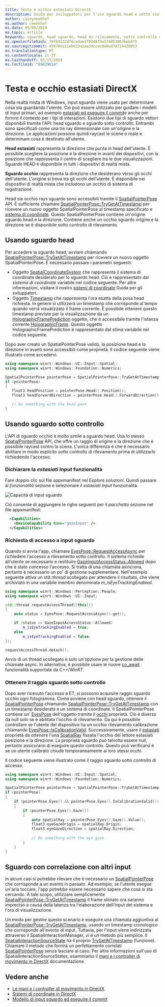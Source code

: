 ```yaml
---
title: Testa e occhio estasiati DirectX
description: Guida per sviluppatori per l'uso sguardo head e sotto controllo di rilevamento in native nelle App DirectX.
author: caseymeekhof
ms.author: cmeekhof
ms.date: 05/09/2019
ms.topic: article
keywords: sguardo, head sguardo, head di rilevamento, sotto controllo di rilevamento, directx, input, vntana
ms.openlocfilehash: f9764132df0ca4ae2f02d8f9a5740530676eb4f5
ms.sourcegitcommit: 45676da11ebe33a2aa3dccec0e8ad7d714420853
ms.translationtype: MT
ms.contentlocale: it-IT
ms.lasthandoff: 05/15/2019
ms.locfileid: "65629614"
---
```

# <a name="head-and-eye-gaze-in-directx"></a>Testa e occhio estasiati DirectX

Nella realtà mista di Windows, input sguardo viene usato per determinare cosa sta guardando l'utente. Ciò può essere utilizzato per guidare i modelli di input primari, ad esempio [estasiati ed eseguire il commit](gaze-and-commit.md)e anche per fornire il contesto per i tipi di interazioni. Esistono due tipi di sguardo vettori disponibili tramite l'API: head sguardo e sguardo sotto controllo.  Entrambi sono specificati come una tre ray dimensionale con un'origine e la direzione. Le applicazioni possono quindi raycast le scene o reale e determinare cosa è destinato all'utente.

**Head estasiati** rappresenta la direzione che punta in head dell'utente. È possibile scegliere la posizione e la direzione in avanti dei dispositivi, con la posizione che rappresenta il centro di scegliere tra le due visualizzazioni.  Sguardo HEAD è disponibile in tutti i dispositivi di realtà mista.

**Sguardo occhio** rappresenta la direzione che desiderano verso gli occhi dell'utente. L'origine si trova tra gli occhi dell'utente.  È disponibile nei dispositivi di realtà mista che includono un occhio di sistema di registrazione.

Head sia occhio rays sguardo sono accessibili tramite il [SpatialPointerPose](https://docs.microsoft.com/en-us/uwp/api/Windows.UI.Input.Spatial.SpatialPointerPose) API. È sufficiente chiamare [SpatialPointerPose::TryGetAtTimestamp](https://docs.microsoft.com/en-us/uwp/api/windows.ui.input.spatial.spatialpointerpose.trygetattimestamp) per ricevere un nuovo oggetto SpatialPointerPose al timestamp specificato e [sistema di coordinate](coordinate-systems-in-directx.md). Questo SpatialPointerPose contiene un'origine sguardo head e la direzione. Contiene anche un occhio sguardo origine e la direzione se è disponibile sotto controllo di rilevamento.

## <a name="using-head-gaze"></a>Usando sguardo head

Per accedere la sguardo head, avviare chiamando [SpatialPointerPose::TryGetAtTimestamp](https://docs.microsoft.com/en-us/uwp/api/windows.ui.input.spatial.spatialpointerpose.trygetattimestamp) per ricevere un nuovo oggetto SpatialPointerPose. È necessario passare i parametri seguenti.
 - Oggetto [SpatialCoordinateSystem](https://docs.microsoft.com/en-us/uwp/api/windows.perception.spatial.spatialcoordinatesystem) che rappresenta il sistema di coordinate desiderato per lo sguardo head. Ciò è rappresentato dal *sistema di coordinate* variabile nel codice seguente. Per altre informazioni, visitare il nostro [sistemi di coordinate](coordinate-systems-in-directx.md) Guida per gli sviluppatori.
 - Oggetto [Timestamp](https://docs.microsoft.com/en-us/uwp/api/windows.graphics.holographic.holographicframeprediction.timestamp#Windows_Graphics_Holographic_HolographicFramePrediction_Timestamp) che rappresenta l'ora esatta della posa head richiesta.  In genere si utilizzerà un timestamp che corrisponde al tempo quando verrà visualizzato il frame corrente. È possibile ottenere questo timestamp previste per la visualizzazione da un [HolographicFramePrediction](https://docs.microsoft.com/en-us/uwp/api/Windows.Graphics.Holographic.HolographicFramePrediction) oggetto, che è accessibile tramite l'istanza corrente [HolographicFrame](https://docs.microsoft.com/en-us/uwp/api/windows.graphics.holographic.holographicframe).  Questo oggetto HolographicFramePrediction è rappresentato dal *stima* variabile nel codice seguente.

 Dopo aver creato un SpatialPointerPose valido, la posizione head e la direzione in avanti sono accessibili come proprietà.  Il codice seguente viene illustrato come accedervi.

 ```cpp
using namespace winrt::Windows::UI::Input::Spatial;
using namespace winrt::Windows::Foundation::Numerics;

SpatialPointerPose pointerPose = SpatialPointerPose::TryGetAtTimestamp(coordinateSystem, prediction.Timestamp());
if (pointerPose)
{
    float3 headPosition = pointerPose.Head().Position();
    float3 headForwardDirection = pointerPose.Head().ForwardDirection();

    // Do something with the head gaze
}
```

## <a name="using-eye-gaze"></a>Usando sguardo sotto controllo

L'API di sguardo occhio è molto simile a sguardo head.  Usa lo stesso [SpatialPointerPose](https://docs.microsoft.com/en-us/uwp/api/Windows.UI.Input.Spatial.SpatialPointerPose) API, che offre un raggio di origine e la direzione che è possibile raycast contro la scena.  L'unica differenza è che è necessario abilitare in modo esplicito sotto controllo di rilevamento prima di utilizzarlo richiedendo l'accesso.

### <a name="declaring-the-gaze-input-capability"></a>Dichiarare la *estasiati Input* funzionalità

Fare doppio clic sul file appxmanifest nel *Esplora soluzioni*.  Quindi passare al *funzionalità* sezione e selezionare il *estasiati Input* funzionalità. 

![Capacità di input sguardo](images/gaze-input-capability.png)

Ciò consente di aggiungere le righe seguenti per il *pacchetto* sezione nel file appxmanifest:
```xml
  <Capabilities>
    <DeviceCapability Name="gazeInput" />
  </Capabilities>
```

### <a name="requesting-access-to-gaze-input"></a>Richiesta di accesso a input sguardo
Quando si avvia l'app, chiamare [EyesPose::RequestAccessAsync](https://docs.microsoft.com/en-us/uwp/api/windows.perception.people.eyespose.requestaccessasync#Windows_Perception_People_EyesPose_RequestAccessAsync) per richiedere l'accesso a rilevamento sotto controllo. Il sistema richiede all'utente se necessario e restituire [GazeInputAccessStatus::Allowed](https://docs.microsoft.com/en-us/uwp/api/windows.ui.input.gazeinputaccessstatus) dopo che è stato concesso l'accesso. Si tratta di una chiamata asincrona, pertanto è necessario un po' di gestione supplementare. Nell'esempio seguente attiva un std::thread scollegato per attendere il risultato, che viene archiviato in una variabile membro denominata *m_isEyeTrackingEnabled*.

```cpp
using namespace winrt::Windows::Perception::People;
using namespace winrt::Windows::UI::Input;

std::thread requestAccessThread([this]()
{
    auto status = EyesPose::RequestAccessAsync().get();

    if (status == GazeInputAccessStatus::Allowed)
        m_isEyeTrackingEnabled = true;
    else
        m_isEyeTrackingEnabled = false;
});

requestAccessThread.detach();

```

Avvio di un thread scollegato è solo un'opzione per la gestione delle chiamate async.  In alternativa, è possibile usare le nuove [co_await](https://docs.microsoft.com/en-us/windows/uwp/cpp-and-winrt-apis/concurrency) funzionalità supportate da C++/WinRT.

### <a name="getting-the-eye-gaze-ray"></a>Ottenere il raggio sguardo sotto controllo

Dopo aver ricevuto l'accesso a ET, si possono acquisire raggio sguardo occhio ogni fotogramma.  Come avviene con head sguardo, ottenere il [SpatialPointerPose](https://docs.microsoft.com/en-us/uwp/api/Windows.UI.Input.Spatial.SpatialPointerPose) chiamando [SpatialPointerPose::TryGetAtTimestamp](https://docs.microsoft.com/en-us/uwp/api/windows.ui.input.spatial.spatialpointerpose.trygetattimestamp) con un timestamp desiderato e un sistema di coordinate. Il SpatialPointerPose contiene un' [EyesPose](https://docs.microsoft.com/en-us/uwp/api/windows.perception.people.eyespose) dell'oggetto tramite il [occhi](https://docs.microsoft.com/en-us/uwp/api/windows.ui.input.spatial.spatialpointerpose.eyes) proprietà. Ciò è diverso da null solo se è abilitata l'occhio di rilevamento. Da qui è possibile controllare se l'utente del dispositivo ha un occhio rilevamento calibrazione chiamando [EyesPose::IsCalibrationValid](https://docs.microsoft.com/en-us/uwp/api/windows.perception.people.eyespose.iscalibrationvalid#Windows_Perception_People_EyesPose_IsCalibrationValid).  Successivamente, usare il [estasiati](https://docs.microsoft.com/en-us/uwp/api/windows.perception.people.eyespose.gaze#Windows_Perception_People_EyesPose_Gaze) proprietà da ottenere l'una [SpatialRay](https://docs.microsoft.com/en-us/uwp/api/windows.perception.spatial.spatialray) fissata l'occhio del lettore estasiati posizione e la direzione. La proprietà sguardo può talvolta essere null, pertanto assicurarsi di eseguire questo controllo. Questo può verificarsi è se un utente calibrato chiude temporaneamente ai loro stessi occhi.

Il codice seguente viene illustrato come il raggio sguardo sotto controllo di accesso.

```cpp
using namespace winrt::Windows::UI::Input::Spatial;
using namespace winrt::Windows::Foundation::Numerics;

SpatialPointerPose pointerPose = SpatialPointerPose::TryGetAtTimestamp(coordinateSystem, prediction.Timestamp());
if (pointerPose)
{
    if (pointerPose.Eyes() && pointerPose.Eyes().IsCalibrationValid())
    {
        if (pointerPose.Eyes().Gaze())
        {
            auto spatialRay = pointerPose.Eyes().Gaze().Value();
            float3 eyeGazeOrigin = spatialRay.Origin;
            float3 eyeGazeDirection = spatialRay.Direction;
            
            // Do something with the eye gaze
        }
    }
}

```

## <a name="correlating-gaze-with-other-inputs"></a>Sguardo con correlazione con altri input

In alcuni casi si potrebbe rilevare che è necessario un [SpatialPointerPose](https://docs.microsoft.com/en-us/uwp/api/windows.ui.input.spatial.spatialpointerpose) che corrisponde a un evento in passato. Ad esempio, se l'utente esegue un'aria toccare, l'app potrebbe essere necessario sapere che cosa si sta cercando. A tale scopo, utilizzare semplicemente [SpatialPointerPose::TryGetAtTimestamp](https://docs.microsoft.com/en-us/uwp/api/windows.ui.input.spatial.spatialpointerpose.trygetattimestamp) il frame stimato ora saranno impreciso a causa della latenza tra l'elaborazione dell'input del sistema e l'ora di visualizzazione.

Un modo per gestire questo scenario è eseguire una chiamata aggiuntiva al [SpatialPointerPose::TryGetAtTimestamp](https://docs.microsoft.com/en-us/uwp/api/windows.ui.input.spatial.spatialpointerpose.trygetattimestamp), usando un timestamp cronologico che corrisponde all'evento di input.  Tuttavia, per l'input viene indirizzata attraverso il SpatialInteractionManager, vi è un metodo più semplice. Il [SpatialInteractionSourceState](https://docs.microsoft.com/en-us/uwp/api/windows.ui.input.spatial.spatialinteractionsourcestate) ha il proprio [TryGetAtTimestamp](https://docs.microsoft.com/en-us/uwp/api/windows.ui.input.spatial.spatialinteractionsourcestate.trygetpointerpose) (funzione). Chiamare il metodo che fornirà un perfettamente correlati [SpatialPointerPose](https://docs.microsoft.com/en-us/uwp/api/windows.ui.input.spatial.spatialpointerpose) senza lasciare al caso. Per altre informazioni sull'uso di SpatialInteractionSourceStates, esaminiamo il [mani e i controller di movimento in DirectX](hands-and-motion-controllers-in-directx.md) documentazione.

## <a name="see-also"></a>Vedere anche
* [Le mani e i controller di movimento in DirectX](hands-and-motion-controllers-in-directx.md)
* [Sistemi di coordinate in DirectX](coordinate-systems-in-directx.md)
* [Modello di input sguardo ed eseguire il commit](gaze-and-commit.md)

